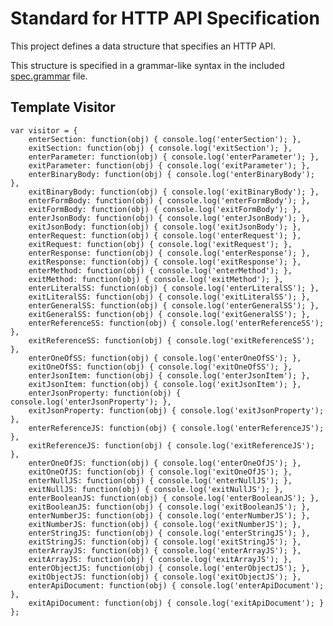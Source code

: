 # Standard for HTTP API Specification


This project defines a data structure that specifies an HTTP API.

This structure is specified in a grammar-like syntax in the included [spec.grammar](spec.grammar) file.



## Template Visitor

	var visitor = {
		enterSection: function(obj) { console.log('enterSection'); },
		exitSection: function(obj) { console.log('exitSection'); },
		enterParameter: function(obj) { console.log('enterParameter'); },
		exitParameter: function(obj) { console.log('exitParameter'); },
		enterBinaryBody: function(obj) { console.log('enterBinaryBody'); },
		exitBinaryBody: function(obj) { console.log('exitBinaryBody'); },
		enterFormBody: function(obj) { console.log('enterFormBody'); },
		exitFormBody: function(obj) { console.log('exitFormBody'); },
		enterJsonBody: function(obj) { console.log('enterJsonBody'); },
		exitJsonBody: function(obj) { console.log('exitJsonBody'); },
		enterRequest: function(obj) { console.log('enterRequest'); },
		exitRequest: function(obj) { console.log('exitRequest'); },
		enterResponse: function(obj) { console.log('enterResponse'); },
		exitResponse: function(obj) { console.log('exitResponse'); },
		enterMethod: function(obj) { console.log('enterMethod'); },
		exitMethod: function(obj) { console.log('exitMethod'); },
		enterLiteralSS: function(obj) { console.log('enterLiteralSS'); },
		exitLiteralSS: function(obj) { console.log('exitLiteralSS'); },
		enterGeneralSS: function(obj) { console.log('enterGeneralSS'); },
		exitGeneralSS: function(obj) { console.log('exitGeneralSS'); },
		enterReferenceSS: function(obj) { console.log('enterReferenceSS'); },
		exitReferenceSS: function(obj) { console.log('exitReferenceSS'); },
		enterOneOfSS: function(obj) { console.log('enterOneOfSS'); },
		exitOneOfSS: function(obj) { console.log('exitOneOfSS'); },
		enterJsonItem: function(obj) { console.log('enterJsonItem'); },
		exitJsonItem: function(obj) { console.log('exitJsonItem'); },
		enterJsonProperty: function(obj) { console.log('enterJsonProperty'); },
		exitJsonProperty: function(obj) { console.log('exitJsonProperty'); },
		enterReferenceJS: function(obj) { console.log('enterReferenceJS'); },
		exitReferenceJS: function(obj) { console.log('exitReferenceJS'); },
		enterOneOfJS: function(obj) { console.log('enterOneOfJS'); },
		exitOneOfJS: function(obj) { console.log('exitOneOfJS'); },
		enterNullJS: function(obj) { console.log('enterNullJS'); },
		exitNullJS: function(obj) { console.log('exitNullJS'); },
		enterBooleanJS: function(obj) { console.log('enterBooleanJS'); },
		exitBooleanJS: function(obj) { console.log('exitBooleanJS'); },
		enterNumberJS: function(obj) { console.log('enterNumberJS'); },
		exitNumberJS: function(obj) { console.log('exitNumberJS'); },
		enterStringJS: function(obj) { console.log('enterStringJS'); },
		exitStringJS: function(obj) { console.log('exitStringJS'); },
		enterArrayJS: function(obj) { console.log('enterArrayJS'); },
		exitArrayJS: function(obj) { console.log('exitArrayJS'); },
		enterObjectJS: function(obj) { console.log('enterObjectJS'); },
		exitObjectJS: function(obj) { console.log('exitObjectJS'); },
		enterApiDocument: function(obj) { console.log('enterApiDocument'); },
		exitApiDocument: function(obj) { console.log('exitApiDocument'); }
	};
